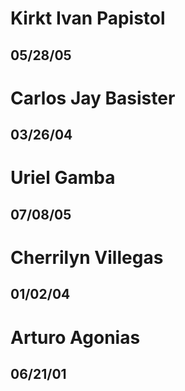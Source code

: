 # Kirkt Ivan Papistol
## 05/28/05

# Carlos Jay Basister
## 03/26/04

# Uriel Gamba
## 07/08/05

# Cherrilyn Villegas
## 01/02/04

# Arturo Agonias
## 06/21/01